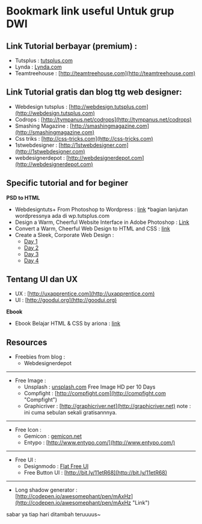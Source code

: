 # Bookmark link useful Untuk grup DWI #

## Link Tutorial berbayar (premium) : ##

- Tutsplus : [tutsplus.com ](http://tutsplus.com)
- Lynda : [Lynda.com](http://lynda.com)
- Teamtreehouse : [http://teamtreehouse.com](http://teamtreehouse.com)

## Link Tutorial gratis dan blog ttg web designer: ##
	
- Webdesign tutsplus : [http://webdesign.tutsplus.com](http://webdesign.tutsplus.com)
- Codrops : [http://tympanus.net/codrops](http://tympanus.net/codrops)
- Smashing Magazine : [http://smashingmagazine.com](http://smashingmagazine.com)
- Css triks : [http://css-tricks.com](http://css-tricks.com)
- 1stwebdesigner : [http://1stwebdesigner.com](http://1stwebdesigner.com)
- webdesignerdepot : [http://webdesignerdepot.com](http://webdesignerdepot.com)

## Specific tutorial and for beginer ##

**PSD to HTML**

- Webdesigntuts+ From Photoshop to Wordpress : [link](http://webdesign.tutsplus.com/sessions/adaptive-blog-theme-from-photoshop-to-wordpress/)   *bagian lanjutan wordpressnya ada di wp.tutsplus.com
- Design a Warm, Cheerful Website Interface in Adobe Photoshop : [Link](http://webdesign.tutsplus.com/tutorials/design-a-warm-cheerful-website-interface-in-adobe-photoshop/)  
- Convert a Warm, Cheerful Web Design to HTML and CSS : [link](http://net.tutsplus.com/tutorials/site-builds/convert-a-warm-cheerful-web-design-to-html-and-css/)
- Create a Sleek, Corporate Web Design :
	- [Day 1](http://webdesign.tutsplus.com/tutorials/create-a-sleek-corporate-web-design-part-13/)
	- [Day 2](http://webdesign.tutsplus.com/tutorials/complete-websites/create-a-sleek-corporate-web-design-hd-video-series-day-2/)
	- [Day 3](http://webdesign.tutsplus.com/tutorials/complete-websites/create-a-sleek-corporate-web-design-hd-video-series-day-3/)
	- [Day 4](http://webdesign.tutsplus.com/tutorials/complete-websites/create-a-sleek-corporate-web-design-hd-video-series-day-4/) 

## Tentang UI dan UX ##

- UX : [http://uxapprentice.com](http://uxapprentice.com)
- UI : [http://goodui.org](http://goodui.org)


**Ebook**

- Ebook Belajar HTML & CSS by ariona : [link](http://www.ariona.net/ebook-belajar-html-dan-css/)

## Resources

- Freebies from blog : 
	- Webdesignerdepot 

------------

- Free Image : 
	- Unsplash : [unsplash.com](http://unsplash.com) Free Image HD per 10 Days
	- Compfight : [http://compfight.com](http://compfight.com "Compfight") 
	- Graphicriver : [http://graphicriver.net](http://graphicriver.net) note : ini cuma sebulan sekali gratisannnya.

----------

- Free Icon : 
	- Gemicon  : [gemicon.net](gemicon.net)
	- Entypo : [http://www.entypo.com/](http://www.entypo.com/)

----------

- Free UI :
	- Designmodo : [Flat Free UI](http://designmodo.com/flat-free/)  
	- Free Button UI : [http://bit.ly/11etR68](http://bit.ly/11etR68)

-------

- Long shadow generator : [http://codepen.io/awesomephant/pen/mAxHz](http://codepen.io/awesomephant/pen/mAxHz "Link")

sabar ya tiap hari ditambah teruuuus~